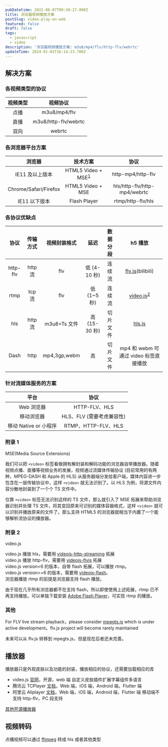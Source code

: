 ```yaml
---
pubDatetime: 2022-06-07T09:50:27.000Z
title: 浏览器视频播放方案
postSlug: video-play-on-web
featured: false
draft: false
tags:
  - javascript
  - video
description: '浏览器视频播放方案: m3u8/mp4/flv/http-flv/webrtc'
updateTime: 2024-01-01T16:14:23.706Z
---
```


## 解决方案

### 各视频类型的协议

| 视频类型 |       视频协议       |
| :------: | :------------------: |
|   点播   |     m3u8/mp4/flv     |
|   直播   | m3u8/http-flv/webrtc |
|   双向   |        webrtc        |

### 各浏览器平台方案

|        浏览器         |                技术方案                 |             协议             |
| :-------------------: | :-------------------------------------: | :--------------------------: |
|    IE11 及以上版本    | HTML5 Video + MSE<sup>[1](#附录1)</sup> |      http-mp4/http-flv       |
| Chrome/Safari/Firefox |            HTML5 Video + MSE            | hls/http-flv/http-mp4/webrtc |
|     IE11 以下版本     |              Flash Player               |      rtmp/http-flv/hls       |

### 各协议优缺点

|   协议   | 传输方式 | 视频封装格式 |     延迟      | 数据分段 |                        h5 播放                         |
| :------: | :------: | :----------: | :-----------: | :------: | :----------------------------------------------------: |
| http-flv | http 流  |     flv      | 低 (4-10 秒)  |  连续流  | [flv.js](https://github.com/Bilibili/flv.js)(bilibili) |
|   rtmp   |  tcp 流  |     flv      |  低 (1~5 秒)  |  连续流  | [video.js](https://videojs.com/)<sup>[2](#附录2)</sup> |
|   hls    | http 流  | m3u8+Ts 文件 | 高 (15-30 秒) | 切片文件 |     [hls.js](https://github.com/video-dev/hls.js)      |
|   Dash   |   http   | mp4,3gp,webm |      高       | 切片文件 |         mp4 和 webm 可通过 video 标签直接播放          |

### 针对流媒体服务的方案

|         平台          |           协议            |
| :-------------------: | :-----------------------: |
|      Web 浏览器       |       HTTP-FLV、HLS       |
|      移动浏览器       | HLS、FLV (需要考虑兼容性) |
| 移动 Native or 小程序 |    RTMP、HTTP-FLV、HLS    |

### 附录 1

MSE(Media Source Extensions)

我们可以把 `<video>` 标签看做拥有解封装和解码功能的浏览器自带播放器。随着视频点播、直播等视频业务的发展，视频通过流媒体传输协议 (目前常用的有两种，MPEG-DASH 和 Apple 的 HLS) 从服务器端分发给客户端，媒体内容进一步包含在一层传输协议中，这样 `<video>` 就无法识别了。以 HLS 为例，将源文件内容分散地封装到了一个个 TS 文件中。

仅靠 `<video>` 标签无法识别这样的 TS 文件，那么就引入了 MSE 拓展来帮助浏览器识别并处理 TS 文件，将其变回原来可识别的媒体容器格式，这样 `<video>` 就可以识别并播放原来的文件了。那么支持 HTML5 的浏览器就相当于内置了一个能够解析流协议的播放器。

### 附录 2

video.js

video.js 播放 hls，需要用 [videojs-http-streaming](https://github.com/videojs/http-streaming) 拓展  
video.js 播放 http-flv，需要用 [videojs-flvjs](https://github.com/mister-ben/videojs-flvjs) 拓展  
video.js version&lt;6 的版本，自带 flash 拓展，可以播放 rtmp。  
video.js version>=6 的版本，需要用 [videojs-flash](https://github.com/videojs/videojs-flash)。  
浏览器播放 rtmp 的前提是浏览器支持 flash 播放。

由于现在几乎所有浏览器都不在支持 flash，所以即使使用上述拓展，rtmp 已不再支持播放。可以单独下载安装 [Adobe Flash Player](https://www.flash.cn/)，可实现 rtmp 的播放。

### 其他

For FLV live stream playback，please consider [mpegts.js](https://github.com/xqq/mpegts.js) which is under active development。flv.js project will become rarely maintained

未来可以从 flv.js 转移到 mpegts.js，但是现在后者还未完善。

## 播放器

播放器只是外观皮肤以及功能的封装，播放相应的协议，还需要加载相应的库

- video.js
  [官网](https://videojs.com/)，开源，web 端
  自定义皮肤插件扩展字幕组件多语言
- 腾讯云 TCPlayer
  [文档](https://cloud.tencent.com/document/product/881/20205)，Web 端，iOS 端，Android 端，Flutter 端
- 阿里云 Aliplayer
  [文档](https://help.aliyun.com/document_detail/125548.htm)，Web 端，iOS 端，Android 端，Flutter 端
  移动端不支持 http-flv，PC 段支持

[其他开源播放器](https://juejin.cn/post/6844903438657028109)

## 视频转码

点播视频可以通过 [ffmpeg](http://ffmpeg.org/download.html) 转成 hls 或者其他类型
